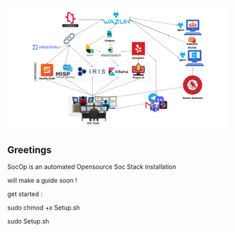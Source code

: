 ![alt text](FileBeat.png)

Greetings
----------

SocOp is an automated Opensource Soc Stack installation 

will make a guide soon !

get started :

sudo chmod +x Setup.sh

sudo Setup.sh


